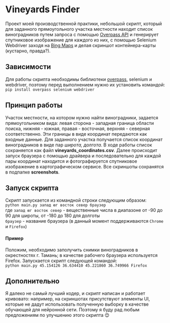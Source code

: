 Vineyards Finder
==
Проект моей производственной практики, небольшой скрипт, который для заданного прямоугольного участка местности находит 
список виноградников путем запроса с помощью [Overpass API](https://wiki.openstreetmap.org/wiki/Overpass_API) и генерирует спутниковое изображение 
для каждого из них, с помощью Selenium Webdriver заходя на [Bing Maps](https://www.bing.com/maps) и делая скриншот контейнера-карты (кустарно, правда?).

Зависимости
--
Для работы скрипта необходимы библиотеки [overpass](https://github.com/mvexel/overpass-api-python-wrapper), selenium и webdriver, поэтому перед выполнением
нужно их установить командой:  
`pip install overpass selenium webdriver`

Принцип работы
--
Участок местности, на котором нужно найти виноградники, задается прямоугольником вида: левая сторона - западная граница области поиска, нижняя - южная,
правая - восточная, верхняя - северная соответственно. Эти границы в виде координат передаются как входные данные. Для заданного участка получается список координат виноградников
в виде пар *широта, долгота*. В ходе работы список сохраняется как файл __vineyards_coordinates.csv__. Далее происходит запуск браузера с помощью драйвера и последовательно для каждой пары
координат находится и фотографируется спутниковое изображение в картографическом сервисе. Все скриншоты сохранятся в подпапке __screenshots__.

Запуск скрипта
--
Скрипт запускается из командной строки следующим образом:  
`python main.py запад юг восток север браузер`  
где `запад юг восток север` - вещественные числа в диапазоне от -90 до 90 для широты, от -180 до 180 для долготы  
`браузер` - название браузера (в данный момент поддерживаются `Chrome` и `Firefox`)
#### Пример
Положим, необходимо заполучить снимки виноградников в окрестностях г. Тамань; в качестве рабочего браузера используется Firefox. Запускается скрипт следующей командой:  
`python main.py 45.154126 36.634410 45.221860 36.749966 Firefox`

Дополнительно
--
Я далеко не самый лучший кодер, и скрипт написан и работает кривовато: например, на скриншотах присутствуют элементы UI, которые не дадут использовать 
полученную выборку в качестве обучающей для
нейронной сети. Поэтому я буду рад любым предложениям по улучшению этого скрипта :blush:
